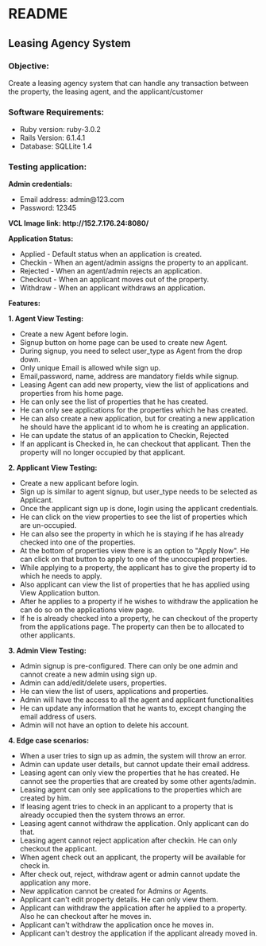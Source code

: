 # README

<h2>Leasing Agency System</h2>

<h3>Objective:</h3>
<p>Create a leasing agency system that can handle any transaction between the property, the leasing agent, and the applicant/customer</p>

<h3>Software Requirements:</h3>
<ul>
    <li>Ruby version: ruby-3.0.2</li>
    <li>Rails Version: 6.1.4.1</li>
    <li>Database: SQLLite 1.4</li>
</ul>

<h3>Testing application:</h3>
<b>Admin credentials:</b>
<ul>
    <li>Email address: admin@123.com</li>
    <li>Password: 12345</li>
</ul>
<b>VCL Image link: http://152.7.176.24:8080/ </b> <br>

<b>Application Status:</b>
<ul>
<li>Applied - Default status when an application is created.</li>
<li>Checkin - When an agent/admin assigns the property to an applicant.</li>
<li>Rejected - When an agent/admin rejects an application.</li>
<li>Checkout - When an applicant moves out of the property.</li>
<li>Withdraw - When an applicant withdraws an application.</li>
</ul>

<b> Features:</b>

<b>1. Agent View Testing:</b>
<ul>
    <li>Create a new Agent before login.</li>
    <li>Signup button on home page can be used to create new Agent.</li>
    <li>During signup, you need to select user_type as Agent from the drop down.</li>
    <li>Only unique Email is allowed while sign up.</li>
    <li>Email,password, name, address are mandatory fields while signup.</li>
    <li>Leasing Agent can add new property, view the list of applications and properties from his home page.</li>
    <li>He can only see the list of properties that he has created.</li>
    <li>He can only see applications for the properties which he has created.</li>
    <li>He can also create a new application, but for creating a new application he should have the applicant id to whom he is creating an application.</li>
    <li>He can update the status of an application to Checkin, Rejected</li>
    <li>If an applicant is Checked in, he can checkout that applicant. Then the property will no longer occupied by that applicant.</li>
</ul>
<b>2. Applicant View Testing:</b>
<ul>
    <li>Create a new applicant before login.</li>
    <li>Sign up is similar to agent signup, but user_type needs to be selected as Applicant.</li>
    <li>Once the applicant sign up is done, login using the applicant credentials.</li>
    <li>He can click on the view properties to see the list of properties which are un-occupied.</li>
    <li>He can also see the property in which he is staying if he has already checked into one of the properties.</li>   
    <li>At the bottom of properties view there is an option to "Apply Now". He can click on that button to apply to one of the unoccupied properties.</li>
    <li>While applying to a property, the applicant has to give the property id to which he needs to apply.</li>
    <li>Also applicant can view the list of properties that he has applied using View Application button.</li>
    <li>After he applies to a property if he wishes to withdraw the application he can do so on the applications view page.</li>
    <li>If he is already checked into a property, he can checkout of the property from the applications page. The property can then be to allocated to other applicants.</li>
</ul>
<b>3. Admin View Testing:</b>
<ul>
    <li>Admin signup is pre-configured. There can only be one admin and cannot create a new admin using sign up.</li>
    <li>Admin can add/edit/delete users, properties.</li>
    <li>He can view the list of users, applications and properties.</li>
    <li>Admin will have the access to all the agent and applicant functionalities</li>
    <li>He can update any information that he wants to, except changing the email address of users.</li>
    <li>Admin will not have an option to delete his account.</li>
</ul>
<b>4. Edge case scenarios:</b>
<ul>
<li>When a user tries to sign up as admin, the system will throw an error.</li>
<li>Admin can update user details, but cannot update their email address.</li>
<li>Leasing agent can only view the properties that he has created. He cannot see the properties that are created by some other agents/admin.</li>
<li>Leasing agent can only see applications to the properties which are created by him.</li>
<li>If leasing agent tries to check in an applicant to a property that is already occupied then the system throws an error.</li>
<li>Leasing agent cannot withdraw the application. Only applicant can do that.</li>
<li>Leasing agent cannot reject application after checkin. He can only checkout the applicant.</li>
<li>When agent check out an applicant, the property will be available for check in.</li>
<li>After check out, reject, withdraw agent or admin cannot update the application any more.</li>
<li>New application cannot be created for Admins or Agents.</li>
<li>Applicant can't edit property details. He can only view them.</li>
<li>Applicant can withdraw the application after he applied to a property. Also he can checkout after he moves in.</li>
<li>Applicant can't withdraw the application once he moves in.</li>
<li>Applicant can't destroy the application if the applicant already moved in.</li>
</ul>
